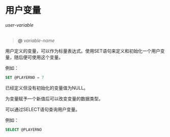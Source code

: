 # 用户变量

###### user-variable  
> **@** *variable-name*

用户定义的变量，可以作为标量表达式。使用SET语句来定义和初始化一个用户变量，随后便可使用这个变量。

例如：
``` SQL
SET @PLAYERNO = 7
```

已经定义但没有初始化的变量值为NULL。

为变量赋予一个新值后可以改变变量的数据类型。

可以通过SELECT语句查询用户变量。

例如：

``` SQL
SELECT @PLAYERNO
```